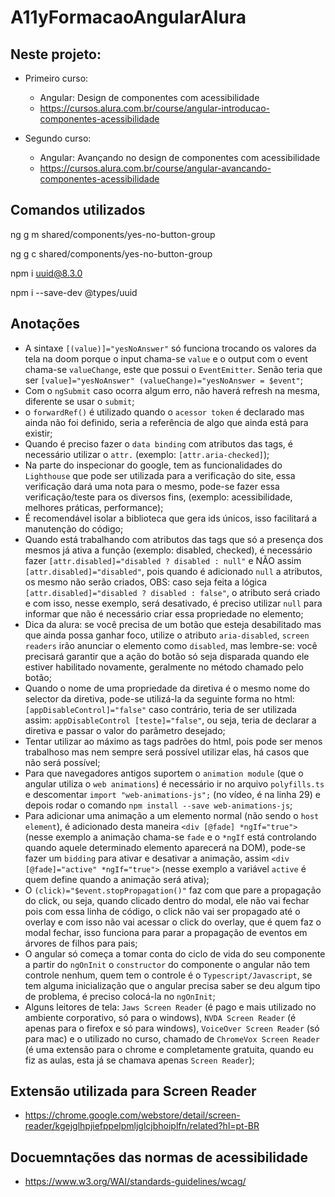 # A11yFormacaoAngularAlura

## Neste projeto:

- Primeiro curso:

  - Angular: Design de componentes com acessibilidade
  - https://cursos.alura.com.br/course/angular-introducao-componentes-acessibilidade

- Segundo curso:

  - Angular: Avançando no design de componentes com acessibilidade
  - https://cursos.alura.com.br/course/angular-avancando-componentes-acessibilidade

## Comandos utilizados

ng g m shared/components/yes-no-button-group

ng g c shared/components/yes-no-button-group

npm i uuid@8.3.0

npm i --save-dev @types/uuid

## Anotações

- A sintaxe `[(value)]="yesNoAnswer"` só funciona trocando os valores da tela na doom porque o input chama-se `value` e o output com o event chama-se `valueChange`, este que possui o `EventEmitter`. Senão teria que ser `[value]="yesNoAnswer" (valueChange)="yesNoAnswer = $event"`;
- Com o `ngSubmit` caso ocorra algum erro, não haverá refresh na mesma, diferente se usar o `submit`;
- o `forwardRef()` é utilizado quando o `acessor token` é declarado mas ainda não foi definido, seria a referência de algo que ainda está para existir;
- Quando é preciso fazer o `data binding` com atributos das tags, é necessário utilizar o `attr.` (exemplo: `[attr.aria-checked]`);
- Na parte do inspecionar do google, tem as funcionalidades do `Lighthouse` que pode ser utilizada para a verificação do site, essa verificação dará uma nota para o mesmo, pode-se fazer essa verificação/teste para os diversos fins, (exemplo: acessibilidade, melhores práticas, performance);
- É recomendável isolar a biblioteca que gera ids únicos, isso facilitará a manutenção do código;
- Quando está trabalhando com atributos das tags que só a presença dos mesmos já ativa a função (exemplo: disabled, checked), é necessário fazer `[attr.disabled]="disabled ? disabled : null"` e NÃO assim `[attr.disabled]="disabled"`, pois quando é adicionado `null` a atributos, os mesmo não serão criados, OBS: caso seja feita a lógica `[attr.disabled]="disabled ? disabled : false"`, o atributo será criado e com isso, nesse exemplo, será desativado, é preciso utilizar `null` para informar que não é necessário criar essa propriedade no elemento;
- Dica da alura: se você precisa de um botão que esteja desabilitado mas que ainda possa ganhar foco, utilize o atributo `aria-disabled`, `screen readers` irão anunciar o elemento como `disabled`, mas lembre-se: você precisará garantir que a ação do botão só seja disparada quando ele estiver habilitado novamente, geralmente no método chamado pelo botão;
- Quando o nome de uma propriedade da diretiva é o mesmo nome do selector da diretiva, pode-se utilizá-la da seguinte forma no html: `[appDisableControl]="false"` caso contrário, teria de ser utilizada assim: `appDisableControl [teste]="false"`, ou seja, teria de declarar a diretiva e passar o valor do parâmetro desejado;
- Tentar utilizar ao máximo as tags padrões do html, pois pode ser menos trabalhoso mas nem sempre será possível utilizar elas, há casos que não será possível;
- Para que navegadores antigos suportem o `animation module` (que o angular utiliza o `web animations`) é necessário ir no arquivo `polyfills.ts` e descomentar `import "web-animations-js";` (no vídeo, é na linha 29) e depois rodar o comando `npm install --save web-animations-js`;
- Para adicionar uma animação a um elemento normal (não sendo o `host element`), é adicionado desta maneira `<div [@fade] *ngIf="true">` (nesse exemplo a animação chama-se `fade` e o `*ngIf` está controlando quando aquele determinado elemento aparecerá na DOM), pode-se fazer um `bidding` para ativar e desativar a animação, assim `<div [@fade]="active" *ngIf="true">` (nesse exemplo a variável `active` é quem define quando a animação será ativa);
- O `(click)="$event.stopPropagation()"` faz com que pare a propagação do click, ou seja, quando clicado dentro do modal, ele não vai fechar pois com essa linha de código, o click não vai ser propagado até o overlay e com isso não vai acessar o click do overlay, que é quem faz o modal fechar, isso funciona para parar a propagação de eventos em árvores de filhos para pais;
- O angular só começa a tomar conta do ciclo de vida do seu componente a partir do `ngOnInit` o `constructor` do componente o angular não tem controle nenhum, quem tem o controle é o `Typescript/Javascript`, se tem alguma inicialização que o angular precisa saber se deu algum tipo de problema, é preciso colocá-la no `ngOnInit`;
- Alguns leitores de tela: `Jaws Screen Reader` (é pago e mais utilizado no ambiente corporativo, só para o windows), `NVDA Screen Reader` (é apenas para o firefox e só para windows), `VoiceOver Screen Reader` (só para mac) e o utilizado no curso, chamado de `ChromeVox Screen Reader` (é uma extensão para o chrome e completamente gratuita, quando eu fiz as aulas, esta já se chamava apenas `Screen Reader`);

## Extensão utilizada para Screen Reader

- https://chrome.google.com/webstore/detail/screen-reader/kgejglhpjiefppelpmljglcjbhoiplfn/related?hl=pt-BR

## Docuemntações das normas de acessibilidade

- https://www.w3.org/WAI/standards-guidelines/wcag/
